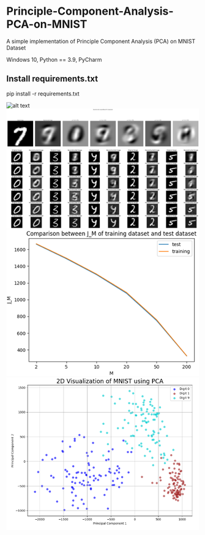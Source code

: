 # Principle-Component-Analysis-PCA-on-MNIST
A simple implementation of Principle Component Analysis (PCA) on MNIST Dataset

Windows 10, Python == 3.9, PyCharm
## Install requirements.txt
pip install -r requirements.txt

![alt text]([./results/1.png](https://github.com/sarmadnabbasi/Principle-Component-Analysis-PCA-on-MNIST/blob/cf9158324b0a12c063ccf220f31324ad8fb9829d/results/1.PNG))
![plot](./results/2.png)
![plot](./results/3.png)
![plot](./results/6.png)
![plot](./results/7.png)
